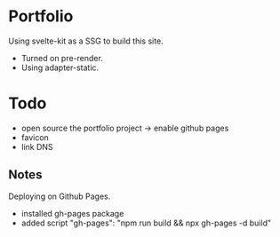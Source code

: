 # Portfolio

Using svelte-kit as a SSG to build this site.
* Turned on pre-render.
* Using adapter-static.

# Todo
* open source the portfolio project -> enable github pages
* favicon
* link DNS

## Notes
Deploying on Github Pages.
* installed gh-pages package
* added script "gh-pages": "npm run build && npx gh-pages -d build"
